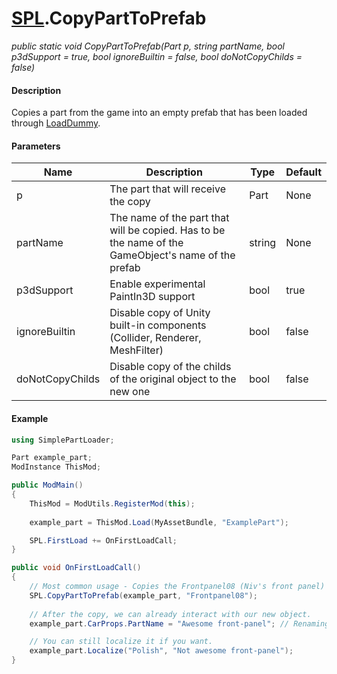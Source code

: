 # [SPL](api/spl.md).CopyPartToPrefab

*public static void CopyPartToPrefab(Part p, string partName, bool p3dSupport = true, bool ignoreBuiltin = false, bool doNotCopyChilds = false)*

#### Description
Copies a part from the game into an empty prefab that has been loaded through [LoadDummy](api/spl/loaddummy.md).

#### Parameters
Name | Description | Type | Default
---- | ---- | ----  | ---- 
p | The part that will receive the copy | Part | None
partName | The name of the part that will be copied. Has to be the name of the GameObject's name of the prefab | string | None
p3dSupport | Enable experimental PaintIn3D support | bool | true
ignoreBuiltin | Disable copy of Unity built-in components (Collider, Renderer, MeshFilter) | bool | false
doNotCopyChilds | Disable copy of the childs of the original object to the new one | bool | false

#### Example
```csharp
using SimplePartLoader;

Part example_part;
ModInstance ThisMod;

public ModMain()
{
    ThisMod = ModUtils.RegisterMod(this);
    
    example_part = ThisMod.Load(MyAssetBundle, "ExamplePart");

    SPL.FirstLoad += OnFirstLoadCall;
}

public void OnFirstLoadCall()
{
    // Most common usage - Copies the Frontpanel08 (Niv's front panel) into our example_part
    SPL.CopyPartToPrefab(example_part, "Frontpanel08");
    
    // After the copy, we can already interact with our new object.
    example_part.CarProps.PartName = "Awesome front-panel"; // Renaming it to this in-game. SPL will localize the parts to all languages, so don't worry!

    // You can still localize it if you want.
    example_part.Localize("Polish", "Not awesome front-panel");
}
```